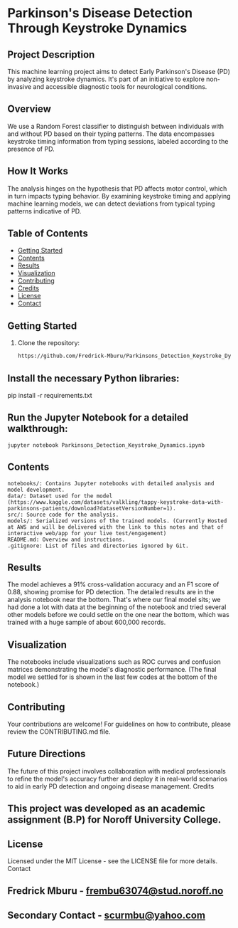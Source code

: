 # Parkinson's Disease Detection Through Keystroke Dynamics

## Project Description
This machine learning project aims to detect Early Parkinson's Disease (PD) by analyzing keystroke dynamics. It's part of an initiative to explore non-invasive and accessible diagnostic tools for neurological conditions.

## Overview
We use a Random Forest classifier to distinguish between individuals with and without PD based on their typing patterns. The data encompasses keystroke timing information from typing sessions, labeled according to the presence of PD.

## How It Works
The analysis hinges on the hypothesis that PD affects motor control, which in turn impacts typing behavior. By examining keystroke timing and applying machine learning models, we can detect deviations from typical typing patterns indicative of PD.

## Table of Contents
- [Getting Started](#getting-started)
- [Contents](#contents)
- [Results](#results)
- [Visualization](#visualization)
- [Contributing](#contributing)
- [Credits](#credits)
- [License](#license)
- [Contact](#contact)

## Getting Started
1. Clone the repository:
   ```bash
   https://github.com/Fredrick-Mburu/Parkinsons_Detection_Keystroke_Dynamics/tree/main

##  Install the necessary Python libraries:

pip install -r requirements.txt

## Run the Jupyter Notebook for a detailed walkthrough:

    jupyter notebook Parkinsons_Detection_Keystroke_Dynamics.ipynb

## Contents

    notebooks/: Contains Jupyter notebooks with detailed analysis and model development.
    data/: Dataset used for the model (https://www.kaggle.com/datasets/valkling/tappy-keystroke-data-with-parkinsons-patients/download?datasetVersionNumber=1).
    src/: Source code for the analysis.
    models/: Serialized versions of the trained models. (Currently Hosted at AWS and will be delivered with the link to this notes and that of interactive web/app for your live test/engagement)
    README.md: Overview and instructions.
    .gitignore: List of files and directories ignored by Git.

## Results

The model achieves a 91% cross-validation accuracy and an F1 score of 0.88, showing promise for PD detection. The detailed results are in the analysis notebook near the bottom. That's where our final model sits; we had done a lot with data at the beginning of the notebook and tried several other models before we could settle on the one near the bottom, which was trained with a huge sample of about 600,000 records.

## Visualization

The notebooks include visualizations such as ROC curves and confusion matrices demonstrating the model's diagnostic performance. (The final model we settled for is shown in the last few codes at the bottom of the notebook.)

## Contributing

Your contributions are welcome! For guidelines on how to contribute, please review the CONTRIBUTING.md file.

## Future Directions

The future of this project involves collaboration with medical professionals to refine the model's accuracy further and deploy it in real-world scenarios to aid in early PD detection and ongoing disease management.
Credits

## This project was developed as an academic assignment (B.P) for Noroff University College.

## License

Licensed under the MIT License - see the LICENSE file for more details.
Contact

  ## Fredrick Mburu - frembu63074@stud.noroff.no
  ## Secondary Contact - scurmbu@yahoo.com
